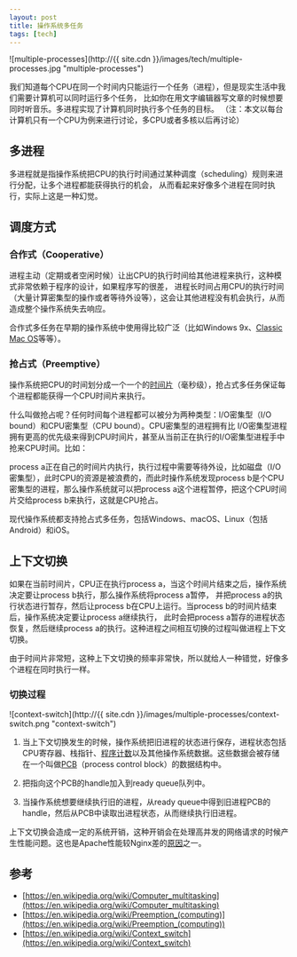 ```yaml
---
layout: post
title: 操作系统多任务
tags: [tech]
---
```


![multiple-processes](http://{{ site.cdn }}/images/tech/multiple-processes.jpg "multiple-processes")

我们知道每个CPU在同一个时间内只能运行一个任务（进程），但是现实生活中我们需要计算机可以同时运行多个任务，
比如你在用文字编辑器写文章的时候想要同时听音乐。多进程实现了计算机同时执行多个任务的目标。
（注：本文以每台计算机只有一个CPU为例来进行讨论，多CPU或者多核以后再讨论）

## 多进程

多进程就是指操作系统把CPU的执行时间通过某种调度（scheduling）规则来进行分配，让多个进程都能获得执行的机会，
从而看起来好像多个进程在同时执行，实际上这是一种幻觉。

## 调度方式

### 合作式（Cooperative）

进程主动（定期或者空闲时候）让出CPU的执行时间给其他进程来执行，这种模式非常依赖于程序的设计，如果程序写的很差，
进程长时间占用CPU的执行时间（大量计算密集型的操作或者等待外设等），这会让其他进程没有机会执行，从而造成整个操作系统失去响应。

合作式多任务在早期的操作系统中使用得比较广泛（比如Windows 9x、[Classic Mac OS](https://en.wikipedia.org/wiki/Classic_Mac_OS)等等）。

### 抢占式（Preemptive）

操作系统把CPU的时间划分成一个一个的[时间片](http://stackoverflow.com/questions/16401294/how-to-know-linux-scheduler-time-slice)（毫秒级），抢占式多任务保证每个进程都能获得一个CPU时间片来执行。

什么叫做抢占呢？任何时间每个进程都可以被分为两种类型：I/O密集型（I/O bound）和CPU密集型（CPU bound）。CPU密集型的进程拥有比
I/O密集型进程拥有更高的优先级来得到CPU时间片，甚至从当前正在执行的I/O密集型进程手中抢来CPU时间。比如：

process a正在自己的时间片内执行，执行过程中需要等待外设，比如磁盘（I/O密集型），此时CPU的资源是被浪费的，而此时操作系统发现process b是个CPU密集型的进程，那么操作系统就可以把process a这个进程暂停，把这个CPU时间片交给process b来执行，这就是CPU抢占。

现代操作系统都支持抢占式多任务，包括Windows、macOS、Linux（包括Android）和iOS。

## 上下文切换

如果在当前时间片，CPU正在执行process a，当这个时间片结束之后，操作系统决定要让process b执行，那么操作系统将process a暂停，
并把process a的执行状态进行暂存，然后让process b在CPU上运行。当process b的时间片结束后，操作系统决定要让process a继续执行，
此时会把process a暂存的进程状态恢复，然后继续process a的执行。这种进程之间相互切换的过程叫做进程上下文切换。

由于时间片非常短，这种上下文切换的频率非常快，所以就给人一种错觉，好像多个进程在同时执行一样。

### 切换过程

![context-switch](http://{{ site.cdn }}/images/multiple-processes/context-switch.png "context-switch")

1. 当上下文切换发生的时候，操作系统把旧进程的状态进行保存，进程状态包括CPU寄存器、栈指针、[程序计数](https://en.wikipedia.org/wiki/Program_counter)以及其他操作系统数据。这些数据会被存储
在一个叫做[PCB](https://en.wikipedia.org/wiki/Process_control_block)（process control block）的数据结构中。

2. 把指向这个PCB的handle加入到ready queue队列中。

3. 当操作系统想要继续执行旧的进程，从ready queue中得到旧进程PCB的handle，然后从PCB中读取出进程状态，从而继续执行旧进程。

上下文切换会造成一定的系统开销，这种开销会在处理高并发的网络请求的时候产生性能问题。这也是Apache性能较Nginx差的[原因](/inside-nginx-how-we-designed-for-performance-scale.html)之一。


## 参考

* [https://en.wikipedia.org/wiki/Computer_multitasking](https://en.wikipedia.org/wiki/Computer_multitasking)
* [https://en.wikipedia.org/wiki/Preemption_(computing)](https://en.wikipedia.org/wiki/Preemption_(computing))
* [https://en.wikipedia.org/wiki/Context_switch](https://en.wikipedia.org/wiki/Context_switch)
